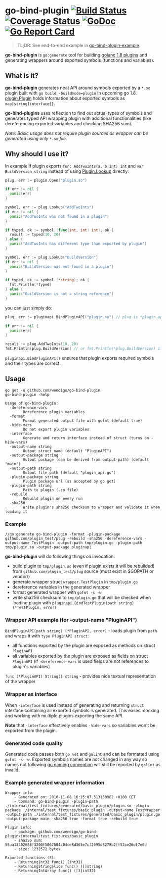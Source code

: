 # go-bind-plugin [![Build Status](https://travis-ci.org/wendigo/go-bind-plugin.svg?branch=master)](https://travis-ci.org/wendigo/go-bind-plugin)&nbsp;[![Coverage Status](https://coveralls.io/repos/github/wendigo/go-bind-plugin/badge.svg?branch=master)](https://coveralls.io/github/wendigo/go-bind-plugin?branch=master)&nbsp;[![GoDoc](https://godoc.org/github.com/wendigo/go-bind-plugin/cli?status.svg)](https://godoc.org/github.com/wendigo/go-bind-plugin/cli)&nbsp;[![Go Report Card](https://goreportcard.com/badge/github.com/wendigo/go-bind-plugin)](https://goreportcard.com/report/github.com/wendigo/go-bind-plugin)

> TL;DR: See end-to-end example in [go-bind-plugin-example](https://github.com/wendigo/go-bind-plugin-example).


**go-bind-plugin** is `go:generate` tool for building [golang 1.8 plugins](https://tip.golang.org/pkg/plugin) and generating wrappers around exported symbols (functions and variables).

## What is it?

**go-bind-plugin** generates neat API around symbols exported by a `*.so` plugin built with `go build -buildmode=plugin` in upcoming go 1.8. [plugin.Plugin](https://tip.golang.org/pkg/plugin/#Plugin) holds information about exported symbols as `map[string]interface{}`.

**go-bind-plugins** uses reflection to find out actual types of symbols and generates typed API wrapping plugin with additional functionalities (like dereferencing exported variables and checking SHA256 sum).

*Note: Basic usage does not require plugin sources as wrapper can be generated using only* `*.so` *file.*

## Why should I use it?

In example if plugin exports `func AddTwoInts(a, b int) int` and `var BuildVersion string` instead of using [Plugin.Lookup](https://tip.golang.org/pkg/plugin/#Plugin.Lookup) directly:

```go
plug, err := plugin.Open("plugin.so")

if err != nil {
  panic(err)
}

symbol, err := plug.Lookup("AddTwoInts")
if err != nil {
  panic("AddTwoInts was not found in a plugin")
}

if typed, ok := symbol.(func(int, int) int); ok {
  result := typed(10, 20)
} else {
  panic("AddTwoInts has different type than exported by plugin")
}

symbol, err := plug.Lookup("BuildVersion")
if err != nil {
  panic("BuildVersion was not found in a plugin")
}

if typed, ok := symbol.(*string); ok {
  fmt.Println(*typed)
} else {
  panic("BuildVersion is not a string reference")
}
```

you can just simply do:

```go
plug, err := pluginapi.BindPluginAPI("plugin.so") // plug is *plugin_api.PluginAPI

if err != nil {
  panic(err)
}

result := plug.AddTwoInts(10, 20)
fmt.Println(plug.BuildVersion) // or fmt.Println(*plug.BuildVersion) if -dereference-vars is not used
```

`pluginapi.BindPluginAPI()` ensures that plugin exports required symbols and their types are correct.

## Usage

```
go get -u github.com/wendigo/go-bind-plugin
go-bind-plugin -help

Usage of go-bind-plugin:
  -dereference-vars
    	Dereference plugin variables
  -format
    	Format generated output file with gofmt (default true)
  -hide-vars
    	Do not export plugin variables
  -interface
    	Generate and return interface instead of struct (turns on -hide-vars)
  -output-name string
    	Output struct name (default "PluginAPI")
  -output-package string
    	Output package (can be derived from output-path) (default "main")
  -output-path string
    	Output file path (default "plugin_api.go")
  -plugin-package string
    	Plugin package url (as accepted by go get)
  -plugin-path string
    	Path to plugin (.so file)
  -rebuild
    	Rebuild plugin on every run
  -sha256
    	Write plugin's sha256 checksum to wrapper and validate it when loading it
```

### Example
`
//go:generate go-bind-plugin -format -plugin-package github.com/plugin_test/plug -rebuild -sha256 -dereference-vars -output-name TestPlugin -output-path tmp/plugin.go -plugin-path tmp/plugin.so -output-package pluginapi
`

**go-bind-plugin** will do following things on invocation:

- build plugin to `tmp/plugin.so` (even if plugin exists it will be rebuilded) from `github.com/plugin_test/plug` source (must exist in $GOPATH or vendor/)
- generate wrapper struct `wrapper.TestPlugin` in `tmp/plugin.go`
- dereference variables in the generated wrapper
- format generated wrapper with `gofmt -s -w`
- write sha256 checksum to `tmp/plugin.go` that will be checked when loading plugin with `pluginapi.BindTestPlugin(path string) (*TestPlugin, error)`

### Wrapper API example (for -output-name "PluginAPI")

`BindPluginAPI(path string) (*PluginAPI, error)` - loads plugin from `path` and wraps it with `type PluginAPI struct`:
  - all functions exported by the plugin are exposed as methods on struct `PluginAPI`
  - all variables exported by the plugin are exposed as fields on struct `PluginAPI` (if `-dereference-vars` is used fields are not references to plugin's variables)

`func (*PluginAPI) String() string` - provides nice textual representation of the wrapper

### Wrapper as interface

When `-interface` is used instead of generating and returning `struct` interface containing all exported symbols is generated. This eases mocking and working with multiple plugins exporting the same API. 

**Note** that `-interface` effectively enables `-hide-vars` so variables won't be exported from the plugin.

### Generated code quality

Generated code passes both `go vet` and `golint` and can be formatted using `gofmt -s -w`. Exported symbols names are not changed in any way so names not following [go naming convention](https://golang.org/doc/effective_go.html) will still be reported by `golint` as invalid.

### Example generated wrapper information

```
Wrapper info:
	- Generated on: 2016-11-08 16:15:07.513150982 +0100 CET
	- Command: go-bind-plugin -plugin-path ./internal/test_fixtures/generated/basic_plugin/plugin.so -plugin-package ./internal/test_fixtures/basic_plugin -output-name TestWrapper -output-path ./internal/test_fixtures/generated/basic_plugin/plugin.go -output-package main -sha256 true -format true -rebuild true

Plugin info:
	- package: github.com/wendigo/go-bind-plugin/internal/test_fixtures/basic_plugin
	- sha256 sum: 55aa13402686f3200f5067604c04ce8d365e7cf2095d8278b2ff52ae26df7e6d
	- size: 1232572 bytes

Exported functions (3):
	- ReturningInt32 func() (int32)
	- ReturningStringSlice func() ([]string)
	- ReturningIntArray func() ([3]int32)
```
